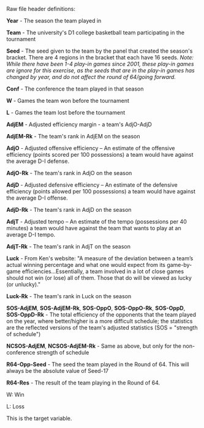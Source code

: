 Raw file header definitions:

**Year** - The season the team played in

**Team** - The university's D1 college basketball team participating in the tournament

**Seed** - The seed given to the team by the panel that created the season's bracket. There are 4 regions in the bracket that each have 16 seeds.
  *Note: While there have been 1-4 play-in games since 2001, these play-in games are ignore for this exercise, as the seeds that are in the play-in games has changed by year, and do not affect the round of 64/going forward.*
  
**Conf** - The conference the team played in that season

**W** - Games the team won before the tournament

**L** - Games the team lost before the tournament

**AdjEM** - Adjusted efficiency margin - a team's AdjO-AdjD

**AdjEM-Rk** - The team's rank in AdjEM on the season

**AdjO** - Adjusted offensive efficiency – An estimate of the offensive efficiency (points scored per 100 possessions) a team would have against the average D-I defense.

**AdjO-Rk** - The team's rank in AdjO on the season

**AdjD** - Adjusted defensive efficiency – An estimate of the defensive efficiency (points allowed per 100 possessions) a team would have against the average D-I offense.

**AdjD-Rk** - The team's rank in AdjD on the season

**AdjT** - Adjusted tempo – An estimate of the tempo (possessions per 40 minutes) a team would have against the team that wants to play at an average D-I tempo.

**AdjT-Rk** - The team's rank in AdjT on the season

**Luck** - From Ken's website: "A measure of the deviation between a team’s actual winning percentage and what one would expect from its game-by-game efficiencies...Essentially, a team involved in a lot of close games should not win (or lose) all of them. Those that do will be viewed as lucky (or unlucky)."

**Luck-Rk** - The team's rank in Luck on the season

**SOS-AdjEM**, **SOS-AdjEM-Rk**, **SOS-OppO**, **SOS-OppO-Rk**, **SOS-OppD**, **SOS-OppD-Rk** - The total efficiency of the opponents that the team played on the year, where better/higher is a more difficult schedule; the statistics are the reflected versions of the team's adjusted statistics (SOS = "strength of schedule")

**NCSOS-AdjEM**, **NCSOS-AdjEM-Rk** - Same as above, but only for the non-conference strength of schedule

**R64-Opp-Seed** - The seed the team played in the Round of 64. This will always be the absolute value of Seed-17

**R64-Res** - The result of the team playing in the Round of 64.

  W: Win
  
  L: Loss
  
  This is the target variable.
